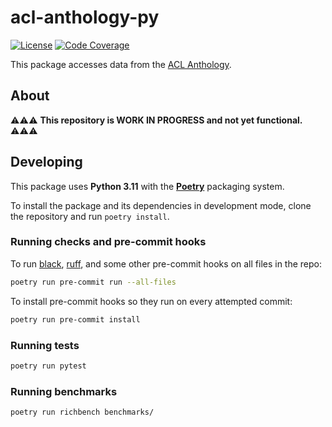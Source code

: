 # acl-anthology-py

[![License](https://img.shields.io/github/license/mbollmann/acl-anthology-py)](LICENSE)
[![Code Coverage](https://img.shields.io/codecov/c/gh/mbollmann/acl-anthology-py)](https://codecov.io/gh/mbollmann/acl-anthology-py)

This package accesses data from the [ACL
Anthology](https://github.com/acl-org/acl-anthology).

## About

:warning::warning::warning: **This repository is WORK IN PROGRESS and not yet
functional.** :warning::warning::warning:

## Developing

This package uses **Python 3.11** with the
[**Poetry**](https://python-poetry.org/) packaging system.

To install the package and its dependencies in development mode, clone the
repository and run `poetry install`.

### Running checks and pre-commit hooks

To run [black](https://github.com/psf/black),
[ruff](https://github.com/charliermarsh/ruff), and some other pre-commit hooks
on all files in the repo:

```bash
poetry run pre-commit run --all-files
```

To install pre-commit hooks so they run on every attempted commit:

```bash
poetry run pre-commit install
```

### Running tests

```bash
poetry run pytest
```

### Running benchmarks

```bash
poetry run richbench benchmarks/
```
